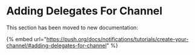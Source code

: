 # Adding Delegates For Channel

This section has been moved to new documentation:

{% embed url="https://push.org/docs/notifications/tutorials/create-your-channel/#adding-delegates-for-channel" %}
